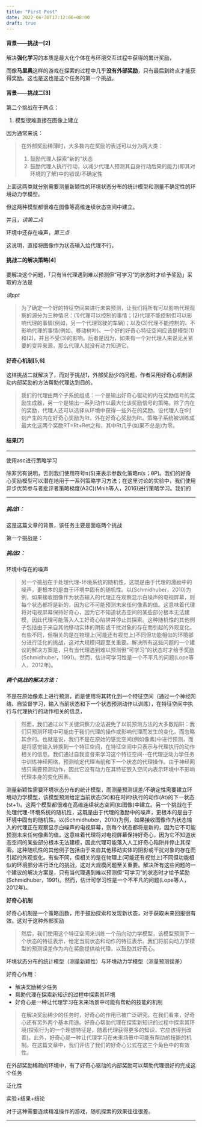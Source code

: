 ```yaml
---
title: "First Post"
date: 2022-06-30T17:12:06+08:00
draft: true
---
```


#### 背景——挑战一[2]

解决**强化学习**的本质是最大化个体在与环境交互过程中获得的累计奖励，



而像**马里奥**这样的游戏在探索的过程中几乎**没有外部奖励**，只有最后到终点才能获得奖励。这也是这也是这个任务的第一个挑战。

#### 背景——挑战二[3]

第二个挑战在于两点：

1. 模型很难直接在图像上建立

因为通常来说：

> 在外部奖励稀薄时，大多数内在奖励的表述可以分为两大类：
>
> 1. 鼓励代理人探索“新的”状态
> 2. 鼓励代理人执行行动，以减少代理人预测其自身行动后果的能力(即其对环境的了解)中的错误/不确定性


上面这两类就分别需要测量新颖性的环境状态分布的统计模型和测量不确定性的环境动力学模型。

但这两种模型都很难在图像等高维连续状态空间中建立。

并且，*读第二点*

环境中还存在噪声，*第三点*

这说明，直接将图像作为状态输入给代理不行，



#### 挑战二的解决策略[4]

要解决这个问题，「只有当代理遇到难以预测但“可学习”的状态时才给予奖励」采取的方法是

*读ppt*

> 为了确定一个好的特征空间来进行未来预测，让我们将所有可以影响代理观察的源分为三种情况：(1)代理可以控制的事情；(2)代理不能控制但可以影响代理的事情(例如，另一个代理驾驶的车辆)；以及(3)代理不能控制的、不影响代理的事情(例如，移动树叶)。一个好的好奇心特征空间应该是模型(1)和(2)，并且不受(3)的影响。后者是因为，如果有一个对代理人来说无关紧要的变异来源，那么代理人就没有动力知道它。

#### 好奇心机制[5,6]

这样挑战二就解决了，而对于挑战1，外部奖励少的问题，作者采用好奇心机制驱动内部奖励的方法帮助代理达到目的。



> 我们的代理由两个子系统组成：一个是输出好奇心驱动的内在奖励信号的奖励生成器，另一个是输出一系列动作以最大化该奖励信号的策略。除了内在的奖励，代理人还可以选择从环境中获得一些外在的奖励。设代理人在t时刻产生的内在好奇心奖励为Rt，外在好奇心奖励为Rt。策略子系统被训练成最大化这两个奖励RT=Rt+Ret之和，其中Rt几乎(如果不总是)为零。

#### 结果[7]









---

使用asc进行策略学习

除非另有说明，否则我们使用符号π(S)来表示参数化策略π(s；θP)。我们的好奇心奖励模型可以潜在地用于一系列策略学习方法；在这里讨论的实验中，我们使用异步优势参与者批评者策略梯度(A3C)(Mnih等人，2016)进行策略学习。我们的

---





##### 挑战1：

这是这篇文章的背景，该任务主要是面临两个挑战

第一个挑战是：



> 

##### 挑战2：

环境中存在的噪声

> 另一个挑战在于处理代理-环境系统的随机性，这既是由于代理的激励中的噪声，更根本的是由于环境中固有的随机性。以(Schmidhuber，2010)为例，如果接收图像作为状态输入的代理正在观察显示白噪声的电视屏幕，则每个状态都将是新的，因为它不可能预测未来任何像素的值。这意味着代理将对电视屏幕保持好奇心，因为它不知道状态空间的某些部分根本无法建模，因此代理可能落入人工好奇心陷阱并停止其探索。这种随机性的其他例子包括由于来自其他移动实体的阴影或干扰对象的存在而引起的外观变化。有些不同，但相关的是在物理上(可能还有视觉上)不同但功能相似的环境部分进行泛化的挑战，这对大规模问题至关重要。解决所有这些问题的一个建议的解决方案是，只有当代理遇到难以预测但“可学习”的状态时才给予奖励(Schmidhuber，1991)。然而，估计可学习性是一个不平凡的问题(Lope等人，2012年)。



##### 两个挑战的解决方法：

不是在原始像素上进行预测，而是使用将其转化到一个特征空间（通过一个神经网络、自监督学习，输入当前状态和下一个状态预测动作以训练），在特征空间中执行与代理执行的动作相关的信息，

> 然而，我们通过以下关键洞察力设法避免了以前预测方法的大多数陷阱：我们只预测环境中可能由于我们代理的操作或影响代理而发生的变化，而忽略其余的。也就是说，我们不是在原始的感觉空间(例如像素)中进行预测，而是将感觉输入转换到一个特征空间，在特征空间中只表示与代理执行的动作相关的信息。我们通过自我监督来学习这个特征空间--在代理逆动力学任务中训练神经网络，预测给定代理当前和下一个状态的代理操作。由于神经网络只需要预测动作，因此它没有动力在其特征嵌入空间内表示环境中不影响代理本身的变化因素。

测量新颖性需要环境状态分布的统计模型，而测量预测误差/不确定性需要建立环境动力学模型，该模型预测给定当前状态(St)和在时间t执行的动作(At)的下一状态(st+1)。这两个模型都很难在高维连续状态空间(如图像)中建立。另一个挑战在于处理代理-环境系统的随机性，这既是由于代理的激励中的噪声，更根本的是由于环境中固有的随机性。以(Schmidhuber，2010)为例，如果接收图像作为状态输入的代理正在观察显示白噪声的电视屏幕，则每个状态都将是新的，因为它不可能预测未来任何像素的值。这意味着代理将对电视屏幕保持好奇心，因为它不知道状态空间的某些部分根本无法建模，因此代理可能落入人工好奇心陷阱并停止其探索。这种随机性的其他例子包括由于来自其他移动实体的阴影或干扰对象的存在而引起的外观变化。有些不同，但相关的是在物理上(可能还有视觉上)不同但功能相似的环境部分进行泛化的挑战，这对大规模问题至关重要。解决所有这些问题的一个建议的解决方案是，只有当代理遇到难以预测但“可学习”的状态时才给予奖励(Schmidhuber，1991)。然而，估计可学习性是一个不平凡的问题(Lope等人，2012年)。

**好奇心机制**

好奇心机制是一个策略函数，用于鼓励探索和发现新状态，对于获取未来回报很有效。这对于这种外部奖励

> 然后，我们使用这个特征空间来训练一个前向动力学模型，该模型预测下一个状态的特征表示，给定当前状态和动作的特征表示。我们将前向动力学模型的预测误差作为内在奖励提供给代理，以鼓励其好奇心。

环境状态分布的统计模型（测量新颖性）与环境动力学模型（测量预测误差）

好奇心作用：

- 解决奖励稀少任务
- 帮助代理在探索新知识的过程中探索其环境
- 好奇心是一种让代理学习在未来场景中可能有帮助的技能的机制

> 在解决奖励稀少的任务时，好奇心的作用已被广泛研究。在我们看来，好奇心还有另外两个基本用途。好奇心帮助代理在探索新知识的过程中探索其环境(探索行为的一个理想特征是，随着代理获得更多的知识，它应该得到改善)。此外，好奇心是一种让代理学习在未来场景中可能有帮助的技能的机制。在这篇文章中，我们评估了我们的好奇心公式在这三个角色中的有效性。



在外部奖励稀疏的环境中，有了好奇心驱动的内部奖励可以帮助代理很好的完成这个任务

泛化性





实验+结果+结论

对于这种需要连续精准操作的游戏，随机探索的效果往往很差。

---

